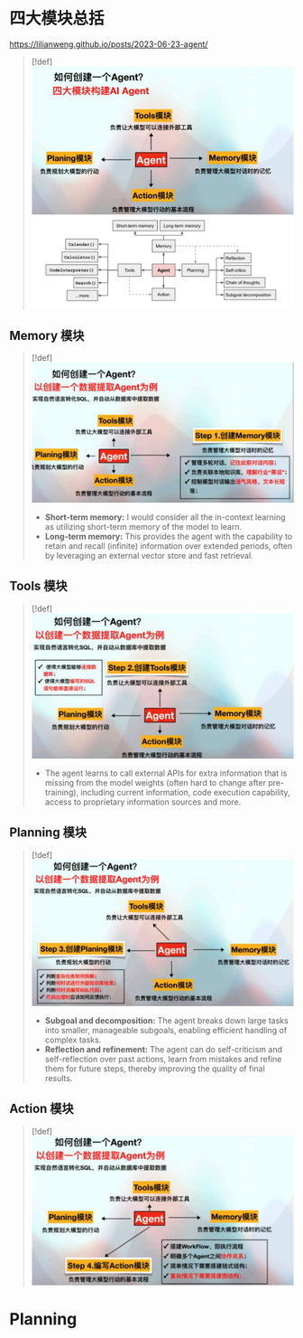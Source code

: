 # 四大模块总括
https://lilianweng.github.io/posts/2023-06-23-agent/

> [!def]
> ![](Agent_Modules.assets/eaf27b420baa0a1032585a5dbc8847a6_MD5.jpeg)![](Agent_Modules.assets/c59cb88d9fc66b2af472a519193ce271_MD5.jpeg)




## Memory 模块
> [!def]
> ![](Agent_Modules.assets/df89a3bc00a557413da3e5fc0aa0d9f6_MD5.jpeg)
> - **Short-term memory:** I would consider all the in-context learning as utilizing short-term memory of the model to learn.
> - **Long-term memory:** This provides the agent with the capability to retain and recall (infinite) information over extended periods, often by leveraging an external vector store and fast retrieval.




## Tools 模块
> [!def]
> ![](Agent_Modules.assets/e443406f8a96c603bbdb0d168c855826_MD5.jpeg)
> - The agent learns to call external APIs for extra information that is missing from the model weights (often hard to change after pre-training), including current information, code execution capability, access to proprietary information sources and more.



## Planning 模块
> [!def]
> ![](Agent_Modules.assets/b2bf8ce34894683f762ea16131dfb896_MD5.jpeg)
> - **Subgoal and decomposition:** The agent breaks down large tasks into smaller, manageable subgoals, enabling efficient handling of complex tasks.
> - **Reflection and refinement:** The agent can do self-criticism and self-reflection over past actions, learn from mistakes and refine them for future steps, thereby improving the quality of final results.



## Action 模块
> [!def]
> ![](Agent_Modules.assets/ac612ae8decc9b01dade7baa3c9981ba_MD5.jpeg)




# Planning


